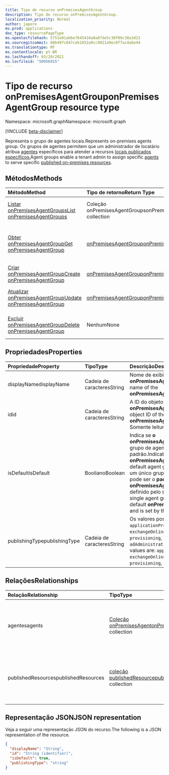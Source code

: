 ```yaml
---
title: Tipo de recurso onPremisesAgentGroup
description: Tipo de recurso onPremisesAgentGroup.
localization_priority: Normal
author: japere
ms.prod: applications
doc_type: resourcePageType
ms.openlocfilehash: 5751e01ab6e7645416a8a8fde5c30f09c38a3d22
ms.sourcegitcommit: 68b49fc847ceb1032a9cc9821a9ec0f7ac4abe44
ms.translationtype: MT
ms.contentlocale: pt-BR
ms.lasthandoff: 03/20/2021
ms.locfileid: "50956915"
---
```

# <a name="onpremisesagentgroup-resource-type"></a><span data-ttu-id="9702c-103">Tipo de recurso onPremisesAgentGroup</span><span class="sxs-lookup"><span data-stu-id="9702c-103">onPremisesAgentGroup resource type</span></span>

<span data-ttu-id="9702c-104">Namespace: microsoft.graph</span><span class="sxs-lookup"><span data-stu-id="9702c-104">Namespace: microsoft.graph</span></span>

[!INCLUDE [beta-disclaimer](../../includes/beta-disclaimer.md)]

<span data-ttu-id="9702c-105">Representa o grupo de agentes locais.</span><span class="sxs-lookup"><span data-stu-id="9702c-105">Represents on-premises agents group.</span></span> <span data-ttu-id="9702c-106">Os grupos de agentes permitem que um administrador de locatário atribua [agentes](onpremisesagent.md) específicos para atender a recursos [locais publicados específicos.](publishedresource.md)</span><span class="sxs-lookup"><span data-stu-id="9702c-106">Agent groups enable a tenant admin to assign specific [agents](onpremisesagent.md) to serve specific [published on-premises resources](publishedresource.md).</span></span>

## <a name="methods"></a><span data-ttu-id="9702c-107">Métodos</span><span class="sxs-lookup"><span data-stu-id="9702c-107">Methods</span></span>

| <span data-ttu-id="9702c-108">Método</span><span class="sxs-lookup"><span data-stu-id="9702c-108">Method</span></span>       | <span data-ttu-id="9702c-109">Tipo de retorno</span><span class="sxs-lookup"><span data-stu-id="9702c-109">Return Type</span></span> | <span data-ttu-id="9702c-110">Descrição</span><span class="sxs-lookup"><span data-stu-id="9702c-110">Description</span></span> |
|:-------------|:------------|:------------|
| [<span data-ttu-id="9702c-111">Listar onPremisesAgentGroups</span><span class="sxs-lookup"><span data-stu-id="9702c-111">List onPremisesAgentGroups</span></span>](../api/onpremisesagentgroup-list.md) | <span data-ttu-id="9702c-112">Coleção onPremisesAgentGroups</span><span class="sxs-lookup"><span data-stu-id="9702c-112">onPremisesAgentGroups collection</span></span> | <span data-ttu-id="9702c-113">Obter uma **coleção de objetos onPremisesAgentGroup.**</span><span class="sxs-lookup"><span data-stu-id="9702c-113">Get an **onPremisesAgentGroup** objects collection.</span></span> |
| [<span data-ttu-id="9702c-114">Obter onPremisesAgentGroup</span><span class="sxs-lookup"><span data-stu-id="9702c-114">Get onPremisesAgentGroup</span></span>](../api/onpremisesagentgroup-get.md) | [<span data-ttu-id="9702c-115">onPremisesAgentGroup</span><span class="sxs-lookup"><span data-stu-id="9702c-115">onPremisesAgentGroup</span></span>](onpremisesagentgroup.md) | <span data-ttu-id="9702c-116">Leia as propriedades e as relações de um **objeto onPremisesAgentGroup.**</span><span class="sxs-lookup"><span data-stu-id="9702c-116">Read the properties and relationships of an **onPremisesAgentGroup** object.</span></span> |
| [<span data-ttu-id="9702c-117">Criar onPremisesAgentGroup</span><span class="sxs-lookup"><span data-stu-id="9702c-117">Create onPremisesAgentGroup</span></span>](../api/onpremisesagentgroup-post.md)  | [<span data-ttu-id="9702c-118">onPremisesAgentGroup</span><span class="sxs-lookup"><span data-stu-id="9702c-118">onPremisesAgentGroup</span></span>](onpremisesagentgroup.md) | <span data-ttu-id="9702c-119">Crie um novo **onPremisesAgentGroup**.</span><span class="sxs-lookup"><span data-stu-id="9702c-119">Create a new **onPremisesAgentGroup**.</span></span> |
| [<span data-ttu-id="9702c-120">Atualizar onPremisesAgentGroup</span><span class="sxs-lookup"><span data-stu-id="9702c-120">Update onPremisesAgentGroup</span></span>](../api/onpremisesagentgroup-update.md) | [<span data-ttu-id="9702c-121">onPremisesAgentGroup</span><span class="sxs-lookup"><span data-stu-id="9702c-121">onPremisesAgentGroup</span></span>](onpremisesagentgroup.md) | <span data-ttu-id="9702c-122">Atualize um **objeto onPremisesAgentGroup.**</span><span class="sxs-lookup"><span data-stu-id="9702c-122">Update an **onPremisesAgentGroup** object.</span></span> |
| [<span data-ttu-id="9702c-123">Excluir onPremisesAgentGroup</span><span class="sxs-lookup"><span data-stu-id="9702c-123">Delete  onPremisesAgentGroup</span></span>](../api/onpremisesagentgroup-delete.md) | <span data-ttu-id="9702c-124">Nenhum</span><span class="sxs-lookup"><span data-stu-id="9702c-124">None</span></span> | <span data-ttu-id="9702c-125">**Exclua um objeto onPremisesAgentGroup.**</span><span class="sxs-lookup"><span data-stu-id="9702c-125">Delete an **onPremisesAgentGroup** object.</span></span> |

## <a name="properties"></a><span data-ttu-id="9702c-126">Propriedades</span><span class="sxs-lookup"><span data-stu-id="9702c-126">Properties</span></span>

| <span data-ttu-id="9702c-127">Propriedade</span><span class="sxs-lookup"><span data-stu-id="9702c-127">Property</span></span>     | <span data-ttu-id="9702c-128">Tipo</span><span class="sxs-lookup"><span data-stu-id="9702c-128">Type</span></span>        | <span data-ttu-id="9702c-129">Descrição</span><span class="sxs-lookup"><span data-stu-id="9702c-129">Description</span></span> |
|:-------------|:------------|:------------|
|<span data-ttu-id="9702c-130">displayName</span><span class="sxs-lookup"><span data-stu-id="9702c-130">displayName</span></span>|<span data-ttu-id="9702c-131">Cadeia de caracteres</span><span class="sxs-lookup"><span data-stu-id="9702c-131">String</span></span>|<span data-ttu-id="9702c-132">Nome de exibição **do onPremisesAgentGroup**.</span><span class="sxs-lookup"><span data-stu-id="9702c-132">Display name of the **onPremisesAgentGroup**.</span></span>|
|<span data-ttu-id="9702c-133">id</span><span class="sxs-lookup"><span data-stu-id="9702c-133">id</span></span>|<span data-ttu-id="9702c-134">Cadeia de caracteres</span><span class="sxs-lookup"><span data-stu-id="9702c-134">String</span></span>| <span data-ttu-id="9702c-135">A ID do objeto **do onPremisesAgentGroup**.</span><span class="sxs-lookup"><span data-stu-id="9702c-135">The object ID of the **onPremisesAgentGroup**.</span></span> <span data-ttu-id="9702c-136">Somente leitura.</span><span class="sxs-lookup"><span data-stu-id="9702c-136">Read-only.</span></span>|
|<span data-ttu-id="9702c-137">isDefault</span><span class="sxs-lookup"><span data-stu-id="9702c-137">isDefault</span></span>|<span data-ttu-id="9702c-138">Booliano</span><span class="sxs-lookup"><span data-stu-id="9702c-138">Boolean</span></span>|<span data-ttu-id="9702c-139">Indica se **o onPremisesAgentGroup** é o grupo de agente padrão.</span><span class="sxs-lookup"><span data-stu-id="9702c-139">Indicates if the **onPremisesAgentGroup** is the default agent group.</span></span> <span data-ttu-id="9702c-140">Somente um único grupo de agentes pode ser o **padrão onPremisesAgentGroup** e é definido pelo sistema.</span><span class="sxs-lookup"><span data-stu-id="9702c-140">Only a single agent group can be the default **onPremisesAgentGroup** and is set by the system.</span></span>|
|<span data-ttu-id="9702c-141">publishingType</span><span class="sxs-lookup"><span data-stu-id="9702c-141">publishingType</span></span>|<span data-ttu-id="9702c-142">Cadeia de caracteres</span><span class="sxs-lookup"><span data-stu-id="9702c-142">String</span></span>| <span data-ttu-id="9702c-143">Os valores possíveis são: `applicationProxy`, `exchangeOnline`, `authentication`, `provisioning`, `adAdministration`.</span><span class="sxs-lookup"><span data-stu-id="9702c-143">Possible values are: `applicationProxy`, `exchangeOnline`, `authentication`, `provisioning`, `adAdministration`.</span></span>|

## <a name="relationships"></a><span data-ttu-id="9702c-144">Relações</span><span class="sxs-lookup"><span data-stu-id="9702c-144">Relationships</span></span>

| <span data-ttu-id="9702c-145">Relação</span><span class="sxs-lookup"><span data-stu-id="9702c-145">Relationship</span></span> | <span data-ttu-id="9702c-146">Tipo</span><span class="sxs-lookup"><span data-stu-id="9702c-146">Type</span></span>        | <span data-ttu-id="9702c-147">Descrição</span><span class="sxs-lookup"><span data-stu-id="9702c-147">Description</span></span> |
|:-------------|:------------|:------------|
|<span data-ttu-id="9702c-148">agentes</span><span class="sxs-lookup"><span data-stu-id="9702c-148">agents</span></span>|<span data-ttu-id="9702c-149">[Coleção onPremisesAgent](onpremisesagent.md)</span><span class="sxs-lookup"><span data-stu-id="9702c-149">[onPremisesAgent](onpremisesagent.md) collection</span></span>| <span data-ttu-id="9702c-150">Lista de **onPremisesAgent** atribuídos a **um onPremisesAgentGroup**.</span><span class="sxs-lookup"><span data-stu-id="9702c-150">List of **onPremisesAgent** that are assigned to an **onPremisesAgentGroup**.</span></span> <span data-ttu-id="9702c-151">Somente leitura.</span><span class="sxs-lookup"><span data-stu-id="9702c-151">Read-only.</span></span> <span data-ttu-id="9702c-152">Anulável.</span><span class="sxs-lookup"><span data-stu-id="9702c-152">Nullable.</span></span>|
|<span data-ttu-id="9702c-153">publishedResources</span><span class="sxs-lookup"><span data-stu-id="9702c-153">publishedResources</span></span>|<span data-ttu-id="9702c-154">[coleção publishedResource](publishedresource.md)</span><span class="sxs-lookup"><span data-stu-id="9702c-154">[publishedResource](publishedresource.md) collection</span></span>| <span data-ttu-id="9702c-155">Lista de **publishedResource** que são atribuídos a **um onPremisesAgentGroup**.</span><span class="sxs-lookup"><span data-stu-id="9702c-155">List of **publishedResource** that are assigned to an **onPremisesAgentGroup**.</span></span> <span data-ttu-id="9702c-156">Somente leitura.</span><span class="sxs-lookup"><span data-stu-id="9702c-156">Read-only.</span></span> <span data-ttu-id="9702c-157">Anulável.</span><span class="sxs-lookup"><span data-stu-id="9702c-157">Nullable.</span></span>|

## <a name="json-representation"></a><span data-ttu-id="9702c-158">Representação JSON</span><span class="sxs-lookup"><span data-stu-id="9702c-158">JSON representation</span></span>

<span data-ttu-id="9702c-159">Veja a seguir uma representação JSON do recurso.</span><span class="sxs-lookup"><span data-stu-id="9702c-159">The following is a JSON representation of the resource.</span></span>

<!-- {
  "blockType": "resource",
  "optionalProperties": [

  ],
  "@odata.type": "microsoft.graph.onPremisesAgentGroup",
  "keyProperty": "id"
}-->

```json
{
  "displayName": "String",
  "id": "String (identifier)",
  "isDefault": true,
  "publishingType": "string"
}
```

<!-- uuid: 16cd6b66-4b1a-43a1-adaf-3a886856ed98
2019-02-04 14:57:30 UTC -->
<!-- {
  "type": "#page.annotation",
  "description": "onPremisesAgentGroup resource",
  "keywords": "",
  "section": "documentation",
  "tocPath": ""
}-->



